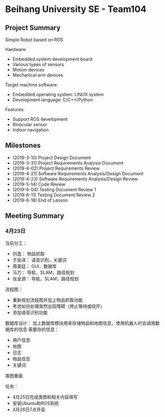 ﻿# Beihang University SE - Team104
## Project Summary
Simple Robot based on ROS

Hardware: 
* Embedded system development board
* Various types of sensors
* Motion devices
* Mechanical arm devices

Target machine software:
* Embedded operating system: LINUX system
* Development language: C/C++/Python

Features:
* Support ROS development
* Binocular sensor
* Indoor navigation

## Milestones
* (2019-3-10) Project Design Document
* (2019-3-31) Project Requirements Analysis Document
* (2019-4-02) Project Requirements Review
* (2019-4-21) Software Requirements Analysis/Design Document
* (2019-4-23) Software Requirements Analysis/Design Review
* (2019-5-14) Code Review
* (2019-6-04) Testing Document Review 1
* (2019-6-11) Testing Document Review 2
* (2019-6-18) End of Lesson

## Meeting Summary
### 4月23日

当前分工：
* 刘逸：		物品抓取
* 于金泽：	语音识别，关键词
* 周美廷：	GUI，数据库
* 马力：		导航，SLAM，路径规划
* 张金源：	导航，SLAM，路径规划

流程图：
* 重新规划流程图并加上物品抓取功能
* 考虑如何处理突然出现障碍（停止等待或绕开）
* 添加语音识别功能

数据库设计：
加上数据库模块用来存储物品和地图信息，使用机器人时会调用数据库的信息
需要存的信息：
* 用户信息
* 地图
* 日志
* 物品信息
* 关键词

类图重画

任务：
* 4月25日完成类图和相关内容填写
* 安装Ubuntu和ROS系统
* 4月26日7点开会